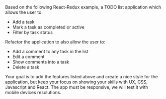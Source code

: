 Based on the following React-Redux example, a TODO list application which allows the user to:
- Add a task
- Mark a task as completed or active
- Filter by task status 

Refactor the application to also allow the user to:
- Add a comment to any task in the list
- Edit a comment
- Show comments into a task
- Delete a task

Your goal is to add the features listed above and create a nice style for the application, but keep your focus on showing your skills with UX, CSS, Javascript and React. The app must be responsive, we will test it with mobile devices resolutions.